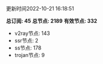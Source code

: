更新时间2022-10-21 16:18:51

**总订阅: 45**
**总节点: 2189**
**有效节点: 332**
- v2ray节点: 143
- ssr节点: 2
- ss节点: 178
- trojan节点: 9
